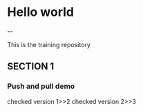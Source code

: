 
# Hello world
--

This is the training repository

## SECTION 1

### Push and pull demo

checked version 1>>2
checked version 2>>3

